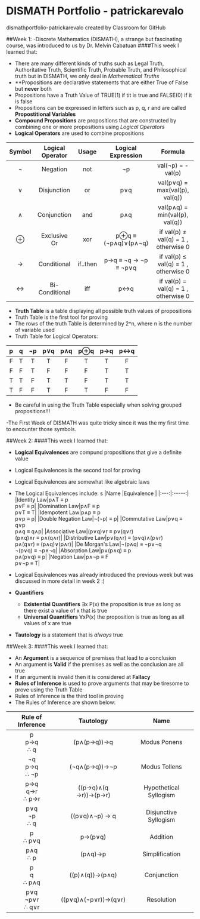 # DISMATH Portfolio - patrickarevalo
dismathportfolio-patrickarevalo created by Classroom for GitHub

##Week 1:
-Discrete Mathematics (DISMATH), a strange but fascinating course, was introduced to us by Dr. Melvin Cabatuan
####This week I learned that:

* There are many different kinds of truths such as Legal Truth, Authoritative Truth, Scientific Truth, Probable Truth, and Philosophical truth but in DISMATH, we only
deal in *Mathematical Truths*
* **Propositions are declarative statements that are either True of False but **never** both
* Propositions have a Truth Value of TRUE(1) if tit is true and FALSE(0) if it is false
* Propositions can be expressed in letters such as p, q, r and are called **Propostitional Variables**
* **Compound Propositions** are propositions that are constructed by combining one or more propositions using *Logical Operators*
* **Logical Operators** are used to combine propositions

|Symbol|Logical Operator|Usage   |Logical Expression  |Formula                             |
|:----:|:--------------:|:------:|:------------------:|:----------------------------------:|
|¬     |Negation        |not     |¬p                  |val(¬p) = -val(p)                   |                
|∨     |Disjunction     |or      |p∨q                 |val(p∨q) = max(val(p), val(q))      |
|∧     |Conjunction     |and     |p∧q                 |val(p∧q) = min(val(p), val(q))      |
|⊕     |Exclusive Or    |xor     |p⊕q ≡ (¬p∧q)∨(p∧¬q) |if val(p) ≠ val(q) = 1 , otherwise 0|
|→     |Conditional     |if..then|p→q ≡ ¬q → ¬p ≡ ¬p∨q|if val(p) ≤ val(q) = 1 , otherwise 0|
|↔     |Bi-Conditional  |iff     |p↔q                 |if val(p) = val(q) = 1 , otherwise 0|
 
* **Truth Table** is a table displaying all possible truth values of propositions
* Truth Table is the first tool for proving
* The rows of the truth Table is determined by 2^n, where n is the number of variable used
* Truth Table for Logical Operators:

|p  |q  |¬p |p∨q|p∧q|p⊕q|p→q|p↔q| 
|:-:|:-:|:-:|:-:|:-:|:-:|:-:|:-:|
|F  |T  |T  |T  |F  |T  |T  |F  |
|F  |F  |T  |F  |F  |F  |T  |T  |
|T  |T  |F  |T  |T  |F  |T  |T  |
|T  |F  |F  |T  |F  |T  |F  |F  |

* Be careful in using the Truth Table especially when solving grouped propositions!!!

-The First Week of DISMATH was quite tricky since it was the my first time to encounter those symbols.


##Week 2:
####This week I learned that:
* **Logical Equivalences** are compund propositions that give a definite value 
* Logical Equivalences is the second tool for proving
* Logical Equivalences are somewhat like algebraic laws
* The Logical Equivalences include:
s
|Name |Equivalence |
|:---:|:-----:|
|Identity Law|p∧T ≡ p  <br>  p∨F ≡ p|
|Domination Law|p∧F ≡ p  <br>  p∨T ≡ T|
|Idempotent Law|p∧p ≡ p  <br>  p∨p ≡ p|
|Double Negation Law|¬(¬p) ≡ p|
|Commutative Law|p∨q ≡ q∨p  <br>  p∧q ≡ q∧p|
|Associative Law|(p∨q)∨r ≡ p∨(q∨r)  <br>  (p∧q)∧r ≡ p∧(q∧r)|
|Distributive Law|p∨(q∧r) ≡ (p∨q)∧(p∨r)  <br>  p∧(q∨r) ≡ (p∧q)∨(p∧r)|
|De Morgan's Law|¬(p∧q) ≡ ¬p∨¬q  <br>  ¬(p∨q) ≡ ¬p∧¬q|
|Absorption Law|p∨(p∧q) ≡ p  <br>  p∧(p∨q) ≡ p|
|Negation Law|p∧¬p ≡ F  <br>  p∨¬p ≡ T|

* Logical Equivalences was already introduced the previous week but was discussed in more detail in week 2 :)
* __Quantifiers__
	- **Existential Quantifiers** ∃x P(x) the proposition is true as long as there exist a value of x that is true
	- **Universal Quantifiers** ∀xP(x) the proposition is true as long as all values of x are true
* **Tautology** is a statement that is *always* true


##Week 3:
####This week I learned that:
* An **Argument** is a sequence of premises that lead to a conclusion
* An argument is **Valid** if the premises as well as the conclusion are all true
* If an argument is invalid then it is considered at **Fallacy**
* **Rules of Inference** is used to prove arguments that may be tiresome to prove using the Truth Table
* Rules of Inference is the third tool in proving
* The Rules of Inference are shown below:

|Rule of Inference       |Tautology            |Name                  |
|:----------------------:|:-------------------:|:--------------------:|
|p <br> p→q <br> ∴ q     |(p∧(p→q))→q          |Modus Ponens          |
|¬q <br> p→q <br> ∴ ¬p   |(¬q∧(p→q))→¬p        |Modus Tollens         |
|p→q <br> q→r <br> ∴ p→r |((p→q)∧(q →r))→(p→r) |Hypothetical Syllogism|
|p∨q <br> ¬p <br> ∴ q    |((p∨q)∧¬p) → q       |Disjunctive Syllogism |
|p <br> ∴ p∨q            |p→(p∨q)              |Addition              |
|p∧q <br> ∴ p            |(p∧q)→p              |Simplification        |
|p <br> q <br> ∴ p∧q     |((p)∧(q))→(p∧q)      |Conjunction           |
|p∨q <br> ¬p∨r <br> ∴ q∨r|((p∨q)∧(¬p∨r))→(q∨r)|Resolution             |

































